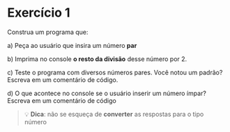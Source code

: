 # Exercício 1

Construa um programa que:

a) Peça ao usuário que insira um número **par**

b) Imprima no console **o resto da divisão** desse número por 2.

c) Teste o programa com diversos números pares. Você notou um padrão? Escreva em um comentário de código.

d) O que acontece no console se o usuário inserir um número ímpar? Escreva em um comentário de código

>💡  **Dica**:   não se esqueça de **converter** as respostas para o tipo número